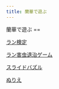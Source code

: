 ```yaml
---
title: 蘭華で遊ぶ
---
```

<link rel="stylesheet" href="assets/stylesheets/playMenu.css" />
蘭華で遊ぶ
==
<div class="play-menu clear-fix">
	<div class="play-menu-circle">
		<p><a href="/play/orchid_exam">ラン検定</a></p>
	</div>
	<div class="play-menu-circle">
		<p><a href="/play/shooting_game">ラン害虫退治ゲーム</a></p>
	</div>
	<div class="play-menu-circle">
		<p><a href="/play/slide_puzzle">スライドバズル</a></p>
	</div>
  <div class="play-menu-circle">
    <p><a href="/play/coloring">ぬりえ</a></p>
  </div>
</div>
